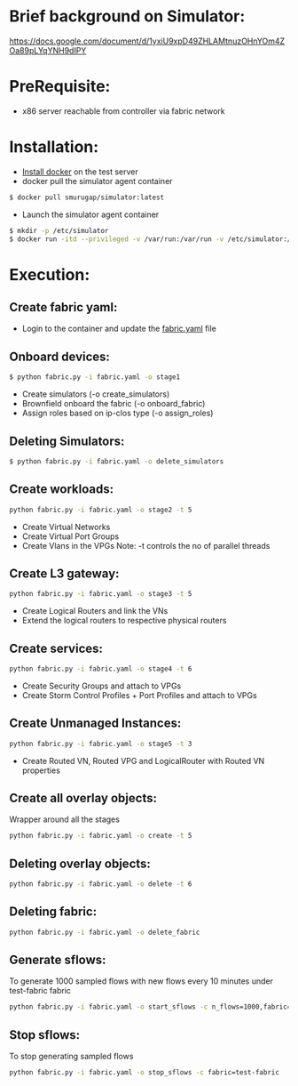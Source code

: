 # Brief background on Simulator:
https://docs.google.com/document/d/1yxiU9xpD49ZHLAMtnuzOHnYOm4ZOa89pLYqYNH9dIPY

# PreRequisite:
* x86 server reachable from controller via fabric network

# Installation:
* [Install docker](https://docs.docker.com/engine/install/centos/) on the test server
* docker pull the simulator agent container
```sh
$ docker pull smurugap/simulator:latest
```
* Launch the simulator agent container
```sh
$ mkdir -p /etc/simulator
$ docker run -itd --privileged -v /var/run:/var/run -v /etc/simulator:/etc/simulator --net host --name simulator-agent smurugap/simulator:latest
```

# Execution:
## Create fabric yaml:
* Login to the container and update the [fabric.yaml](https://github.com/smurugap/simulator/blob/master/fabric.yaml) file

## Onboard devices:
```sh
$ python fabric.py -i fabric.yaml -o stage1
```
* Create simulators (-o create_simulators)
* Brownfield onboard the fabric (-o onboard_fabric)
* Assign roles based on ip-clos type (-o assign_roles)

## Deleting Simulators:
```sh
$ python fabric.py -i fabric.yaml -o delete_simulators
```

## Create workloads:
```sh
python fabric.py -i fabric.yaml -o stage2 -t 5
```
* Create Virtual Networks
* Create Virtual Port Groups
* Create Vlans in the VPGs
Note: -t controls the no of parallel threads

## Create L3 gateway:
```sh
python fabric.py -i fabric.yaml -o stage3 -t 5
```
* Create Logical Routers and link the VNs
* Extend the logical routers to respective physical routers

## Create services:
```sh
python fabric.py -i fabric.yaml -o stage4 -t 6
```
* Create Security Groups and attach to VPGs
* Create Storm Control Profiles + Port Profiles and attach to VPGs

## Create Unmanaged Instances:
```sh
python fabric.py -i fabric.yaml -o stage5 -t 3
```
* Create Routed VN, Routed VPG and LogicalRouter with Routed VN properties

## Create all overlay objects:
Wrapper around all the stages
```sh
python fabric.py -i fabric.yaml -o create -t 5
```

## Deleting overlay objects:
```sh
python fabric.py -i fabric.yaml -o delete -t 6
```

## Deleting fabric:
```sh
python fabric.py -i fabric.yaml -o delete_fabric
```

## Generate sflows:
To generate 1000 sampled flows with new flows every 10 minutes under test-fabric fabric
```sh
python fabric.py -i fabric.yaml -o start_sflows -c n_flows=1000,fabric=test-fabric,refresh_interval=10
```

## Stop sflows:
To stop generating sampled flows
```sh
python fabric.py -i fabric.yaml -o stop_sflows -c fabric=test-fabric
```
